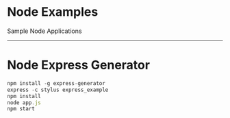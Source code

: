 # Node Examples
Sample Node Applications

----

# Node Express Generator
```javascript
npm install -g express-generator
express -c stylus express_example
npm install
node app.js
npm start
```
